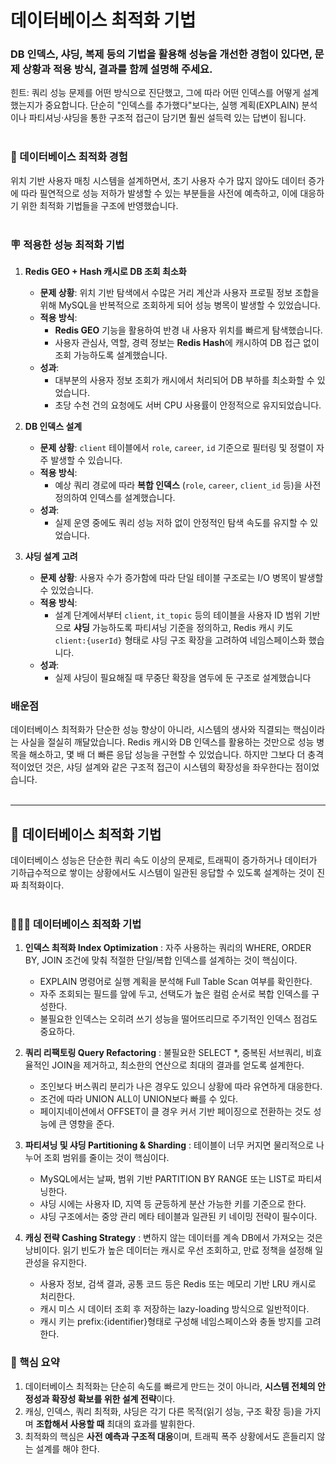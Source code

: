 # 데이터베이스 최적화 기법

### DB 인덱스, 샤딩, 복제 등의 기법을 활용해 성능을 개선한 경험이 있다면, 문제 상황과 적용 방식, 결과를 함께 설명해 주세요.
힌트: 쿼리 성능 문제를 어떤 방식으로 진단했고, 그에 따라 어떤 인덱스를 어떻게 설계했는지가 중요합니다. 단순히 "인덱스를 추가했다"보다는, 실행 계획(EXPLAIN) 분석이나 파티셔닝·샤딩을 통한 구조적 접근이 담기면 훨씬 설득력 있는 답변이 됩니다.
<br/> <br/>

### 🎯 데이터베이스 최적화 경험
위치 기반 사용자 매칭 시스템을 설계하면서, 초기 사용자 수가 많지 않아도 데이터 증가에 따라 필연적으로 성능 저하가 발생할 수 있는 부분들을 사전에 예측하고, 이에 대응하기 위한 최적화 기법들을 구조에 반영했습니다.
<br/> <br/> 

### 🪧 적용한 성능 최적화 기법

1. **Redis GEO + Hash 캐시로 DB 조회 최소화**
   - **문제 상황**: 위치 기반 탐색에서 수많은 거리 계산과 사용자 프로필 정보 조합을 위해 MySQL을 반복적으로 조회하게 되어 성능 병목이 발생할 수 있었습니다.
   - **적용 방식**:
     - **Redis GEO** 기능을 활용하여 반경 내 사용자 위치를 빠르게 탐색했습니다.
     - 사용자 관심사, 역할, 경력 정보는 **Redis Hash**에 캐시하여 DB 접근 없이 조회 가능하도록 설계했습니다.
   - **성과**:
     - 대부분의 사용자 정보 조회가 캐시에서 처리되어 DB 부하를 최소화할 수 있었습니다.
     - 초당 수천 건의 요청에도 서버 CPU 사용률이 안정적으로 유지되었습니다.

2. **DB 인덱스 설계**
   - **문제 상황**: `client` 테이블에서 `role`, `career`, `id` 기준으로 필터링 및 정렬이 자주 발생할 수 있습니다.
   - **적용 방식**:
     - 예상 쿼리 경로에 따라 **복합 인덱스** (`role`, `career`, `client_id` 등)을 사전 정의하여 인덱스를 설계했습니다.
   - **성과**:
     - 실제 운영 중에도 쿼리 성능 저하 없이 안정적인 탐색 속도를 유지할 수 있었습니다.

3. **샤딩 설계 고려**
   - **문제 상황**: 사용자 수가 증가함에 따라 단일 테이블 구조로는 I/O 병목이 발생할 수 있었습니다.
   - **적용 방식**:
     - 설계 단계에서부터 `client`, `it_topic` 등의 테이블을 사용자 ID 범위 기반으로 **샤딩** 가능하도록 파티셔닝 기준을 정의하고, Redis 캐시 키도 `client:{userId}` 형태로 샤딩 구조 확장을 고려하여 네임스페이스화 했습니다.
   - **성과**:
     - 실제 샤딩이 필요해질 때 무중단 확장을 염두에 둔 구조로 설계했습니다

### 배운점
데이터베이스 최적화가 단순한 성능 향상이 아니라, 시스템의 생사와 직결되는 핵심이라는 사실을 절실히 깨달았습니다. Redis 캐시와 DB 인덱스를 활용하는 것만으로 성능 병목을 해소하고, 몇 배 더 빠른 응답 성능을 구현할 수 있었습니다. 하지만 그보다 더 충격적이었던 것은, 샤딩 설계와 같은 구조적 접근이 시스템의 확장성을 좌우한다는 점이었습니다.
<br/> <br/> 

---

## 🌱 데이터베이스 최적화 기법
데이터베이스 성능은 단순한 쿼리 속도 이상의 문제로, 트래픽이 증가하거나 데이터가 기하급수적으로 쌓이는 상황에서도 시스템이 일관된 응답할 수 있도록 설계하는 것이 진짜 최적화이다.
<br/> <br/> 

### 🧑🏻‍🌾 데이터베이스 최적화 기법
1. **인덱스 최적화 Index Optimization** : 자주 사용하는 쿼리의 WHERE, ORDER BY, JOIN 조건에 맞춰 적절한 단일/복합 인덱스를 설계하는 것이 핵심이다.
   - EXPLAIN 명령어로 실행 계획을 분석해 Full Table Scan 여부를 확인한다.
   - 자주 조회되는 필드를 앞에 두고, 선택도가 높은 컬럼 순서로 복합 인덱스를 구성한다.
   - 불필요한 인덱스는 오히려 쓰기 성능을 떨어뜨리므로 주기적인 인덱스 점검도 중요하다.

2. **쿼리 리팩토링 Query Refactoring** : 불필요한 SELECT *, 중복된 서브쿼리, 비효율적인 JOIN을 제거하고, 최소한의 연산으로 최대의 결과를 얻도록 설계한다.
   - 조인보다 버스쿼리 분리가 나은 경우도 있으니 상황에 따라 유연하게 대응한다.
   - 조건에 따라 UNION ALL이 UNION보다 빠를 수 있다.
   - 페이지네이션에서 OFFSET이 클 경우 커서 기반 페이징으로 전환하는 것도 성능에 큰 영향을 준다.
  
3. **파티셔닝 및 샤딩 Partitioning & Sharding** : 테이블이 너무 커지면 물리적으로 나누어 조회 범위를 줄이는 것이 핵심이다.
   - MySQL에서는 날짜, 범위 기반 PARTITION BY RANGE 또는 LIST로 파티셔닝한다.
   - 샤딩 시에는 사용자 ID, 지역 등 균등하게 분산 가능한 키를 기준으로 한다.
   - 샤딩 구조에서는 중앙 관리 메타 테이블과 일관된 키 네이밍 전략이 필수이다.
  
4. **캐싱 전략 Cashing Strategy** : 변하지 않는 데이터를 계속 DB에서 가져오는 것은 낭비이다. 읽기 빈도가 높은 데이터는 캐시로 우선 조회하고, 만료 정책을 설정해 일관성을 유지한다.
   - 사용자 정보, 검색 결과, 공통 코드 등은 Redis 또는 메모리 기반 LRU 캐시로 처리한다.
   - 캐시 미스 시 데이터 조회 후 저장하는 lazy-loading 방식으로 일반적이다.
   - 캐시 키는 prefix:{identifier}형태로 구성해 네임스페이스와 충돌 방지를 고려한다.
  
### 👀 핵심 요약
1. 데이터베이스 최적화는 단순히 속도를 빠르게 만드는 것이 아니라, **시스템 전체의 안정성과 확장성 확보를 위한 설계 전략**이다.
2. 캐싱, 인덱스, 쿼리 최적화, 샤딩은 각기 다른 목적(읽기 성능, 구조 확장 등)을 가지며 **조합해서 사용할 때** 최대의 효과를 발휘한다.
3. 최적화의 핵심은 **사전 예측과 구조적 대응**이며, 트래픽 폭주 상황에서도 흔들리지 않는 설계를 해야 한다.
